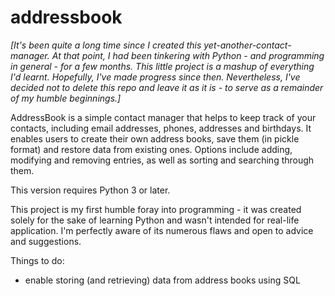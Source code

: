 # addressbook

*[It's been quite a long time since I created this yet-another-contact-manager. At that point, I had been tinkering with Python - and programming in general - for a few months. This little project is a mashup of everything I'd learnt. Hopefully, I've made progress since then. Nevertheless, I've decided not to delete this repo and leave it as it is - to serve as a remainder of my humble beginnings.]*

AddressBook is a simple contact manager that helps to keep track of your contacts, including email addresses, phones, addresses and birthdays. It enables users to create their own address books, save them (in pickle format) and restore data from existing ones. Options include adding, modifying and removing entries, as well as sorting and searching through them.

This version requires Python 3 or later.

This project is my first humble foray into programming - it was created solely for the sake of learning Python and wasn't intended for real-life application. I'm perfectly aware of its numerous flaws and open to advice and suggestions.


Things to do:

- enable storing (and retrieving) data from address books using SQL
